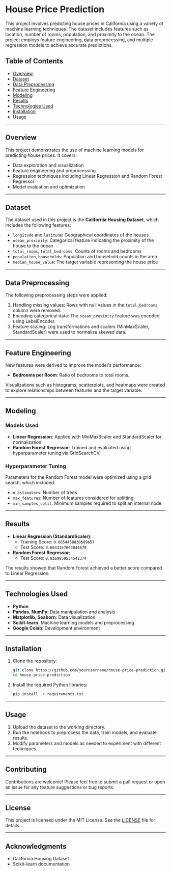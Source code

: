 # House Price Prediction

This project involves predicting house prices in California using a variety of machine learning techniques. The dataset includes features such as location, number of rooms, population, and proximity to the ocean. The project employs feature engineering, data preprocessing, and multiple regression models to achieve accurate predictions.

## Table of Contents

- [Overview](#overview)
- [Dataset](#dataset)
- [Data Preprocessing](#data-preprocessing)
- [Feature Engineering](#feature-engineering)
- [Modeling](#modeling)
- [Results](#results)
- [Technologies Used](#technologies-used)
- [Installation](#installation)
- [Usage](#usage)

---

## Overview

This project demonstrates the use of machine learning models for predicting house prices. It covers:
- Data exploration and visualization
- Feature engineering and preprocessing
- Regression techniques including Linear Regression and Random Forest Regressor
- Model evaluation and optimization

---

## Dataset

The dataset used in this project is the **California Housing Dataset**, which includes the following features:
- `longitude` and `latitude`: Geographical coordinates of the houses
- `ocean_proximity`: Categorical feature indicating the proximity of the house to the ocean
- `total_rooms`, `total_bedrooms`: Counts of rooms and bedrooms
- `population`, `households`: Population and household counts in the area
- `median_house_value`: The target variable representing the house price

---

## Data Preprocessing

The following preprocessing steps were applied:
1. Handling missing values: Rows with null values in the `total_bedrooms` column were removed.
2. Encoding categorical data: The `ocean_proximity` feature was encoded using LabelEncoder.
3. Feature scaling: Log transformations and scalers (MinMaxScaler, StandardScaler) were used to normalize skewed data.

---

## Feature Engineering

New features were derived to improve the model's performance:
- **Bedrooms per Room**: Ratio of bedrooms to total rooms.

Visualizations such as histograms, scatterplots, and heatmaps were created to explore relationships between features and the target variable.

---

## Modeling

### Models Used
- **Linear Regression**: Applied with MinMaxScaler and StandardScaler for normalization.
- **Random Forest Regressor**: Trained and evaluated using hyperparameter tuning via GridSearchCV.

### Hyperparameter Tuning
Parameters for the Random Forest model were optimized using a grid search, which included:
- `n_estimators`: Number of trees
- `max_features`: Number of features considered for splitting
- `min_samples_split`: Minimum samples required to split an internal node

---

## Results

- **Linear Regression (StandardScaler)**:
  - Training Score: `0.6654458830589657`
  - Test Score: `0.6633157663844678`
- **Random Forest Regressor**:
  - Test Score: `0.8169850534542374`

The results showed that Random Forest achieved a better score compared to Linear Regression.

---

## Technologies Used

- **Python**
- **Pandas**, **NumPy**: Data manipulation and analysis
- **Matplotlib**, **Seaborn**: Data visualization
- **Scikit-learn**: Machine learning models and preprocessing
- **Google Colab**: Development environment

---

## Installation

1. Clone the repository:
   ```bash
   git clone https://github.com/yourusername/house-price-prediction.git
   cd house-price-prediction
   ```
2. Install the required Python libraries:
   ```bash
   pip install -r requirements.txt
   ```

---

## Usage

1. Upload the dataset to the working directory.
2. Run the notebook to preprocess the data, train models, and evaluate results.
3. Modify parameters and models as needed to experiment with different techniques.

---

## Contributing

Contributions are welcome! Please feel free to submit a pull request or open an issue for any feature suggestions or bug reports.

---

## License

This project is licensed under the MIT License. See the [LICENSE](LICENSE) file for details.

---

## Acknowledgments

- California Housing Dataset
- Scikit-learn documentation



